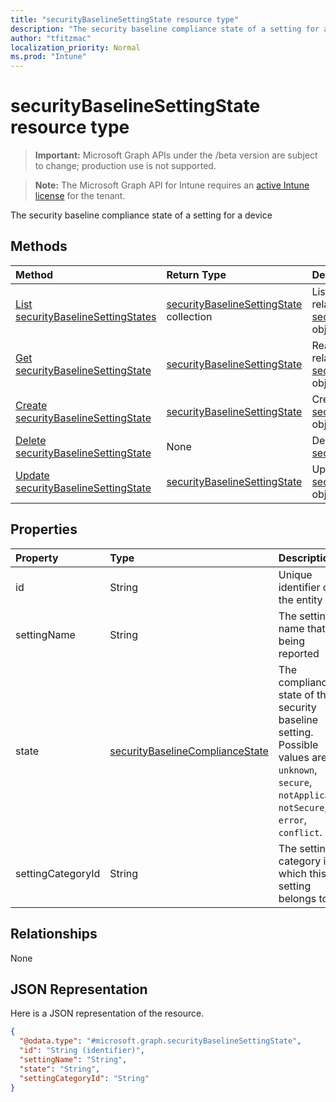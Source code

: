```yaml
---
title: "securityBaselineSettingState resource type"
description: "The security baseline compliance state of a setting for a device"
author: "tfitzmac"
localization_priority: Normal
ms.prod: "Intune"
---
```


# securityBaselineSettingState resource type

> **Important:** Microsoft Graph APIs under the /beta version are subject to change; production use is not supported.

> **Note:** The Microsoft Graph API for Intune requires an [active Intune license](https://go.microsoft.com/fwlink/?linkid=839381) for the tenant.

The security baseline compliance state of a setting for a device

## Methods
|Method|Return Type|Description|
|:---|:---|:---|
|[List securityBaselineSettingStates](../api/intune-deviceintent-securitybaselinesettingstate-list.md)|[securityBaselineSettingState](../resources/intune-deviceintent-securitybaselinesettingstate.md) collection|List properties and relationships of the [securityBaselineSettingState](../resources/intune-deviceintent-securitybaselinesettingstate.md) objects.|
|[Get securityBaselineSettingState](../api/intune-deviceintent-securitybaselinesettingstate-get.md)|[securityBaselineSettingState](../resources/intune-deviceintent-securitybaselinesettingstate.md)|Read properties and relationships of the [securityBaselineSettingState](../resources/intune-deviceintent-securitybaselinesettingstate.md) object.|
|[Create securityBaselineSettingState](../api/intune-deviceintent-securitybaselinesettingstate-create.md)|[securityBaselineSettingState](../resources/intune-deviceintent-securitybaselinesettingstate.md)|Create a new [securityBaselineSettingState](../resources/intune-deviceintent-securitybaselinesettingstate.md) object.|
|[Delete securityBaselineSettingState](../api/intune-deviceintent-securitybaselinesettingstate-delete.md)|None|Deletes a [securityBaselineSettingState](../resources/intune-deviceintent-securitybaselinesettingstate.md).|
|[Update securityBaselineSettingState](../api/intune-deviceintent-securitybaselinesettingstate-update.md)|[securityBaselineSettingState](../resources/intune-deviceintent-securitybaselinesettingstate.md)|Update the properties of a [securityBaselineSettingState](../resources/intune-deviceintent-securitybaselinesettingstate.md) object.|

## Properties
|Property|Type|Description|
|:---|:---|:---|
|id|String|Unique identifier of the entity|
|settingName|String|The setting name that is being reported|
|state|[securityBaselineComplianceState](../resources/intune-deviceintent-securitybaselinecompliancestate.md)|The compliance state of the security baseline setting. Possible values are: `unknown`, `secure`, `notApplicable`, `notSecure`, `error`, `conflict`.|
|settingCategoryId|String|The setting category id which this setting belongs to|

## Relationships
None

## JSON Representation
Here is a JSON representation of the resource.
<!-- {
  "blockType": "resource",
  "keyProperty": "id",
  "@odata.type": "microsoft.graph.securityBaselineSettingState"
}
-->
``` json
{
  "@odata.type": "#microsoft.graph.securityBaselineSettingState",
  "id": "String (identifier)",
  "settingName": "String",
  "state": "String",
  "settingCategoryId": "String"
}
```



